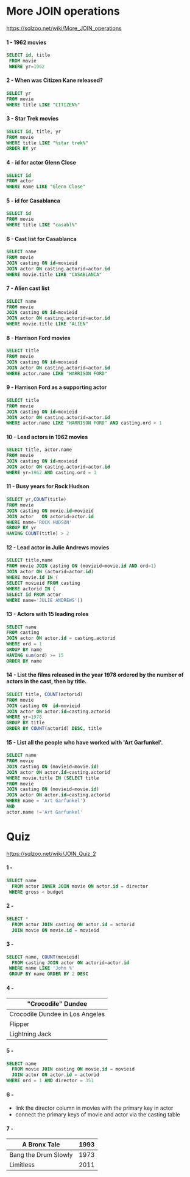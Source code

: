 # More JOIN operations

https://sqlzoo.net/wiki/More_JOIN_operations

#### 1 - 1962 movies

```sql
SELECT id, title
 FROM movie
 WHERE yr=1962
```

#### 2 - When was Citizen Kane released?

```sql
SELECT yr
FROM movie
WHERE title LIKE "CITIZEN%"
```

#### 3 - Star Trek movies

```sql
SELECT id, title, yr
FROM movie 
WHERE title LIKE "%star trek%"
ORDER BY yr
```

#### 4 - id for actor Glenn Close

```sql
SELECT id
FROM actor
WHERE name LIKE "Glenn Close"
```

#### 5 - id for Casablanca

```sql
SELECT id
FROM movie
WHERE title LIKE "casabl%"
```

#### 6 - Cast list for Casablanca

```sql
SELECT name
FROM movie
JOIN casting ON id=movieid
JOIN actor ON casting.actorid=actor.id
WHERE movie.title LIKE "CASABLANCA"
```

#### 7 - Alien cast list

```sql
SELECT name
FROM movie
JOIN casting ON id=movieid
JOIN actor ON casting.actorid=actor.id
WHERE movie.title LIKE "ALIEN"
```

#### 8 - Harrison Ford movies

```sql
SELECT title
FROM movie
JOIN casting ON id=movieid
JOIN actor ON casting.actorid=actor.id
WHERE actor.name LIKE "HARRISON FORD"
```

#### 9 - Harrison Ford as a supporting actor

```sql
SELECT title
FROM movie
JOIN casting ON id=movieid
JOIN actor ON casting.actorid=actor.id
WHERE actor.name LIKE "HARRISON FORD" AND casting.ord > 1
```

#### 10 - Lead actors in 1962 movies

```sql
SELECT title, actor.name
FROM movie
JOIN casting ON id=movieid
JOIN actor ON casting.actorid=actor.id
WHERE yr=1962 AND casting.ord = 1
```

#### 11 - Busy years for Rock Hudson

```sql
SELECT yr,COUNT(title) 
FROM movie 
JOIN casting ON movie.id=movieid
JOIN actor   ON actorid=actor.id
WHERE name='ROCK HUDSON'
GROUP BY yr
HAVING COUNT(title) > 2
```

#### 12 - Lead actor in Julie Andrews movies

```sql
SELECT title,name
FROM movie JOIN casting ON (movieid=movie.id AND ord=1)
JOIN actor ON (actorid=actor.id)
WHERE movie.id IN (
SELECT movieid FROM casting
WHERE actorid IN (
SELECT id FROM actor
WHERE name='JULIE ANDREWS'))
```

#### 13 - Actors with 15 leading roles

```sql
SELECT name
FROM casting
JOIN actor ON actor.id = casting.actorid
WHERE ord = 1
GROUP BY name
HAVING sum(ord) >= 15
ORDER BY name
```

#### 14 - List the films released in the year 1978 ordered by the number of actors in the cast, then by title.

```sql
SELECT title, COUNT(actorid)
FROM movie
JOIN casting ON  id=movieid
JOIN actor ON actor.id=casting.actorid
WHERE yr=1978
GROUP BY title
ORDER BY COUNT(actorid) DESC, title 
```


#### 15 - List all the people who have worked with 'Art Garfunkel'.

```sql
SELECT name
FROM movie
JOIN casting ON (movieid=movie.id)
JOIN actor ON actor.id=casting.actorid
WHERE movie.title IN (SELECT title
FROM movie 
JOIN casting ON (movieid=movie.id)
JOIN actor ON actor.id=casting.actorid
WHERE name = 'Art Garfunkel')
AND
actor.name !='Art Garfunkel'
```
# Quiz

https://sqlzoo.net/wiki/JOIN_Quiz_2

#### 1 - 

```sql
SELECT name
  FROM actor INNER JOIN movie ON actor.id = director
 WHERE gross < budget
```

#### 2 -

```sql
SELECT *
  FROM actor JOIN casting ON actor.id = actorid
  JOIN movie ON movie.id = movieid
```

#### 3 -

```sql
SELECT name, COUNT(movieid)
  FROM casting JOIN actor ON actorid=actor.id
 WHERE name LIKE 'John %'
 GROUP BY name ORDER BY 2 DESC
```

#### 4 -

|"Crocodile" Dundee|
|-|
|Crocodile Dundee in Los Angeles|
|Flipper|
|Lightning Jack|

#### 5 -

```sql
SELECT name
  FROM movie JOIN casting ON movie.id = movieid
  JOIN actor ON actor.id = actorid
WHERE ord = 1 AND director = 351
```

#### 6 -

* link the director column in movies with the primary key in actor
* connect the primary keys of movie and actor via the casting table

#### 7 -

| A Bronx Tale	| 1993 |
| ------| - |
| Bang the Drum Slowly	| 1973 |
| Limitless	| 2011|
